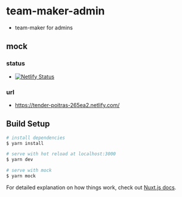 # team-maker-admin
- team-maker for admins

## mock 
### status
- [![Netlify Status](https://api.netlify.com/api/v1/badges/4abb0641-6c64-4a32-b5e8-03d761a7fcff/deploy-status)](https://app.netlify.com/sites/tender-poitras-265ea2/deploys)

### url
- https://tender-poitras-265ea2.netlify.com/

## Build Setup

``` bash
# install dependencies
$ yarn install

# serve with hot reload at localhost:3000
$ yarn dev

# serve with mock
$ yarn mock
```

For detailed explanation on how things work, check out [Nuxt.js docs](https://nuxtjs.org).

